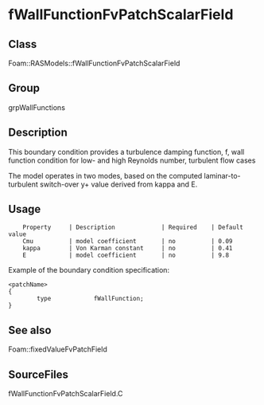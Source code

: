 # fWallFunctionFvPatchScalarField 
## Class
Foam::RASModels::fWallFunctionFvPatchScalarField

## Group
grpWallFunctions

## Description
This boundary condition provides a turbulence damping function, f, wall
function condition for low- and high Reynolds number, turbulent flow cases

The model operates in two modes, based on the computed laminar-to-turbulent
switch-over y+ value derived from kappa and E.

## Usage

        Property     | Description             | Required    | Default value
        Cmu          | model coefficient       | no          | 0.09
        kappa        | Von Karman constant     | no          | 0.41
        E            | model coefficient       | no          | 9.8


Example of the boundary condition specification:
```
<patchName>
{
        type            fWallFunction;
}
```

## See also
Foam::fixedValueFvPatchField

## SourceFiles
fWallFunctionFvPatchScalarField.C

